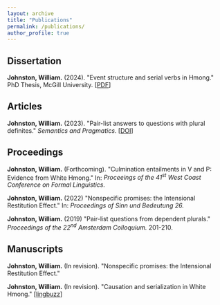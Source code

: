 ```yaml
---
layout: archive
title: "Publications"
permalink: /publications/
author_profile: true
---
```


## Dissertation

**Johnston, William.** (2024). "Event structure and serial verbs in Hmong." PhD Thesis, McGill University. \[[PDF](/files/Johnston-2024-Event_Structure_and_Serial_Verbs_in_Hmong.pdf)\] 

## Articles 

**Johnston, William.** (2023). "Pair-list answers to questions with plural definites." <i>Semantics and Pragmatics</i>. \[<a href="https://doi.org/10.3765/sp.16.2" target="_blank">DOI</a>\]

## Proceedings 

**Johnston, William.** (Forthcoming). "Culmination entailments in V and P: Evidence from White Hmong." In: <i>Proceeings of the 41<sup>st</sup> West Coast Conference on Formal Linguistics.</i> <!--([pdf](url goes here "tooltip goes here"))-->  

**Johnston, William.** (2022) "Nonspecific promises: the Intensional Restitution Effect." In: <i>Proceedings of Sinn und Bedeutung 26.</i> <!--([pdf](https://urlgoeshere.pdf "Johnston (2021)"))-->

**Johnston, William.** (2019) "Pair-list questions from dependent plurals." <i>Proceedings of the 22<sup>nd</sup> Amsterdam Colloquium.</i> 201-210. <!--([pdf](https://archive.illc.uva.nl/AC/AC2019/uploaded_files/inlineitem/Johnston_Pair-list_questions_from_dependent_plurals.pdf "Johnston (2019)"))-->  

## Manuscripts 

**Johnston, William.** (In revision). "Nonspecific promises: the Intensional Restitution Effect." <!--([pdf](/files/filename.pdf "Johnston (2021)"))--> 

**Johnston, William.** (In revision). "Causation and serialization in White Hmong." \[<a href="https://lingbuzz.net/lingbuzz/007585" target="_blank">lingbuzz</a>\]